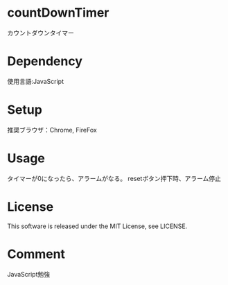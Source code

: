 # countDownTimer
カウントダウンタイマー

# Dependency
使用言語:JavaScript

# Setup
推奨ブラウザ：Chrome, FireFox

# Usage
タイマーが0になったら、アラームがなる。
resetボタン押下時、アラーム停止

# License
This software is released under the MIT License, see LICENSE.

# Comment
JavaScript勉強
